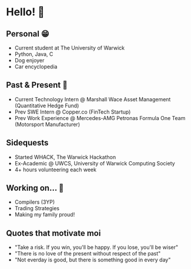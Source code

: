 # Hello! 👋

## Personal 😁
* Current student at The University of Warwick
* Python, Java, C
* Dog enjoyer
* Car encyclopedia
## Past & Present 💼
* Current Technology Intern @ Marshall Wace Asset Management (Quantitative Hedge Fund)
* Prev SWE Intern @ Copper.co (FinTech Startup)
* Prev Work Experience @ Mercedes-AMG Petronas Formula One Team (Motorsport Manufacturer)
## Sidequests
* Started WHACK, The Warwick Hackathon
* Ex-Academic @ UWCS, University of Warwick Computing Society
* 4+ hours volunteering each week
## Working on... 👀
* Compilers (3YP)
* Trading Strategies
* Making my family proud!
## Quotes that motivate moi
* "Take a risk. If you win, you'll be happy. If you lose, you'll be wiser"
* "There is no love of the present without respect of the past"
* "Not everday is good, but there is something good in every day"
<!--
**ltanak/ltanak** is a ✨ _special_ ✨ repository because its `README.md` (this file) appears on your GitHub profile.

Here are some ideas to get you started:

- 🔭 I’m currently working on ...
- 🌱 I’m currently learning ...
- 👯 I’m looking to collaborate on ...
- 🤔 I’m looking for help with ...
- 💬 Ask me about ...
- 📫 How to reach me: ...
- 😄 Pronouns: ...
- ⚡ Fun fact: ...
-->
